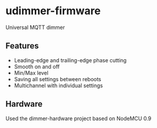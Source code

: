 # udimmer-firmware
Universal MQTT dimmer

## Features
 - Leading-edge and trailing-edge phase cutting
 - Smooth on and off
 - Min/Max level
 - Saving all settings between reboots
 - Multichannel with individual settings

## Hardware
Used the dimmer-hardware project based on NodeMCU 0.9
